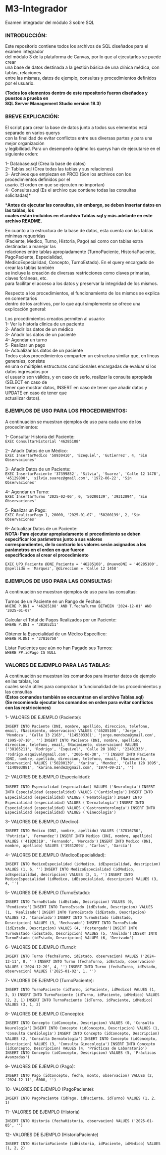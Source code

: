 # M3-Integrador
Examen integrador del módulo 3 sobre SQL

### INTRODUCCIÓN:

Este repositorio contiene todos los archivos de SQL diseñados para el examen integrador\
del módulo 3 de la plataforma de Canvas, por lo que al ejecutarlos se puede crear\
una base de datos destinada a la gestión básica de una clínica médica, con tablas, relaciones\
entre las mismas, datos de ejemplo, consultas y procedimientos definidos por el usuario.

**(Todos los elementos dentro de este repositorio fueron diseñados y puestos a prueba en\
SQL Server Management Studio version 19.3)**

### BREVE EXPLICACIÓN:

El script para crear la base de datos junto a todos sus elementos está separado en varios querys\
con la finalidad de evitar conflictos entre sus diversas partes y para una mejor organización\
y legibilidad. Para un desempeño óptimo los querys han de ejecutarse en el siguiente orden:

1- Database.sql (Crea la base de datos)\
2- Tablas.sql (Crea todas las tablas y sus relaciones)\
3- Archivos que empiezan en PRCD (Son los archivos con los procedimientos definidos por el\
usario. El orden en que se ejecuten no importan)\
4- Consultas.sql (Es el archivo que contiene todas las consultas solicitadas)*

***Antes de ejecutar las consultas, sin embargo, se deben insertar datos en las tablas, los**\
**cuales están incluidos en el archivo Tablas.sql y más adelante en este archivo README.**

En cuanto a la estructura de la base de datos, esta cuenta con las tablas mínimas requeridas\
(Paciente, Medico, Turno, Historia, Pago) asi como con tablas extra destinadas a manejar las\
relaciones entre tablas apropiadamente (TurnoPaciente, HistoriaPaciente, PagoPaciente, Especialidad,\
MedicoEspecialidad, Concepto, TurnoEstado). En el query encargado de crear las tablas también\
se incluye la creación de diversas restricciones como claves primarias, claves foráneas, etc.\
para facilitar el acceso a los datos y preservar la integridad de los mismos.

Respecto a los procedimientos, el funcionamiento de los mismos se explica en comentarios\
dentro de los archivos, por lo que aquí simplemente se ofrece una explicación general:

Los procedimientos creados permiten al usuario:\
1- Ver la historía clínica de un paciente\
2- Añadir los datos de un médico\
3- Añadir los datos de un paciente\
4- Agendar un turno\
5- Realizar un pago\
6- Actualizar los datos de un paciente\
Todos estos procedimientos comparten un estructura similar que, en líneas generales, consiste\
en una o múltiples estructuras condicionales encargadas de evaluar si los datos ingresados por\
el usuario son válidos, y en caso de serlo, realizar la consulta apropiada (SELECT en caso de\
tener que mostrar datos, INSERT en caso de tener que añadir datos y UPDATE en caso de tener que\
actualizar datos).

### EJEMPLOS DE USO PARA LOS PROCEDIMIENTOS:

A continuación se muestran ejemplos de uso para cada uno de los procedimientos:

1- Consultar Historia del Paciente:\
`EXEC ConsultarHistorial '46285108'`

2- Añadir Datos de un Médico:\
`EXEC InsertarMedico '58930410', 'Ezequiel', 'Gutierrez', 4, 'Sin Observaciones'`

3- Añadir Datos de un Paciente:\
`EXEC InsertarPaciente '37399852', 'Silvia', 'Suarez', 'Calle 12 1478', '45129800', 'silvia.suarez@gmail.com', '1972-06-22', 'Sin Observaciones'`

4- Agendar un Turno:\
`EXEC InsertarTurno '2025-02-06', 0, '50200139', '39312094', 'Sin Observaciones'`

5- Realizar un Pago:\
`EXEC RealizarPago 1, 20000, '2025-01-07', '50200139', 2, 'Sin Observaciones'`

6- Actualizar Datos de un Paciente:\
**NOTA: Para ejecutar apropiadamente el procedimiento se deben especificar los parámetros junto a sus valores**\
**correspondientes, de lo contrario los valores serán asignados a los parámetros en el orden en que fueron**\
**especificados al crear el procedimiento**

`EXEC UPD_Paciente @DNI_Paciente = '46285108', @nuevoDNI = '46285100', @apellido = 'Marquez', @direccion = 'Calle 12 1458'`

### EJEMPLOS DE USO PARA LAS CONSULTAS:

A continuación se muestran ejemplos de uso para las consultas:

Turnos de un Paciente en un Rango de Fechas:\
`WHERE P.DNI = '46285108' AND T.fechaTurno BETWEEN '2024-12-01' AND '2025-01-07'`

Calcular el Total de Pagos Realizados por un Paciente:\
`WHERE P.DNI = '38105211'`

Obtener la Especialidad de un Médico Específico:\
`WHERE M.DNI = '37816750'`

Listar Pacientes que aún no han Pagado sus Turnos:\
`WHERE PP.idPago IS NULL`

### VALORES DE EJEMPLO PARA LAS TABLAS:

A continuación se muestran los comandos para insertar datos de ejemplo en las tablas, los\
cuales serán útiles para comprobar la funcionalidad de los procedimientos y las consultas\
**(Estos comandos también se encuentran en el archivo Tablas.sql)**\
**(Se recomienda ejecutar los comandos en orden para evitar conflictos con las restricciones)**

1- VALORES DE EJEMPLO (Paciente):

`INSERT INTO Paciente (DNI, nombre, apellido, direccion, telefono, email, fNacimiento, observacion)
VALUES ('46285108', 'Jorge', 'Mendoza', 'Calle 13 2163', '1145303381', 'jorge.mendoza@gmail.com', '1995-07-10', '')`
`INSERT INTO Paciente (DNI, nombre, apellido, direccion, telefono, email, fNacimiento, observacion)
VALUES ('38105211', 'Rodrigo', 'Esquivel', 'Calle 20 1882', '22401333', 'rodrigo.esquivel@gmail.com', '2005-06-30', '')`
`INSERT INTO Paciente (DNI, nombre, apellido, direccion, telefono, email, fNacimiento, observacion)
VALUES ('50200139', 'Karina', 'Mendez', 'Calle 128 1095', '1140903881', 'karina.mendez@gmail.com', '1974-09-21', '')`

2- VALORES DE EJEMPLO (Especialidad):

`INSERT INTO Especialidad (especialidad) VALUES ('Neurología')`
`INSERT INTO Especialidad (especialidad) VALUES ('Cardiología')`
`INSERT INTO Especialidad (especialidad) VALUES ('Hematología')`
`INSERT INTO Especialidad (especialidad) VALUES ('Dermatología')`
`INSERT INTO Especialidad (especialidad) VALUES ('Gastroenterología')`
`INSERT INTO Especialidad (especialidad) VALUES ('Ginecología')`

3- VALORES DE EJEMPLO (Medico):

`INSERT INTO Medico (DNI, nombre, apellido)
VALUES ('37816750', 'Patricia', 'Fernandez')`
`INSERT INTO Medico (DNI, nombre, apellido)
VALUES ('41820319', 'Fernando', 'Mercado')`
`INSERT INTO Medico (DNI, nombre, apellido)
VALUES ('39312094', 'Carlos', 'García')`

4- VALORES DE EJEMPLO (MedicoEspecialidad):

`INSERT INTO MedicoEspecialidad (idMedico, idEspecialidad, descripcion)
VALUES (1, 6, '')`
`INSERT INTO MedicoEspecialidad (idMedico, idEspecialidad, descripcion)
VALUES (2, 1, '')`
`INSERT INTO MedicoEspecialidad (idMedico, idEspecialidad, descripcion)
VALUES (3, 4, '')`

5- VALORES DE EJEMPLO (TurnoEstado):

`INSERT INTO TurnoEstado (idEstado, Descripcion)
VALUES (0, 'Pendiente')`
`INSERT INTO TurnoEstado (idEstado, Descripcion)
VALUES (1, 'Realizado')`
`INSERT INTO TurnoEstado (idEstado, Descripcion)
VALUES (2, 'Cancelado')`
`INSERT INTO TurnoEstado (idEstado, Descripcion)
VALUES (3, 'Rechazado')`
`INSERT INTO TurnoEstado (idEstado, Descripcion)
VALUES (4, 'Postergado')`
`INSERT INTO TurnoEstado (idEstado, Descripcion)
VALUES (5, 'Anulado')`
`INSERT INTO TurnoEstado (idEstado, Descripcion)
VALUES (6, 'Derivado')`

6- VALORES DE EJEMPLO (Turno):

`INSERT INTO Turno (fechaTurno, idEstado, observacion)
VALUES ('2024-12-11', 0, '')`
`INSERT INTO Turno (fechaTurno, idEstado, observacion)
VALUES ('2024-12-20', 4, '')`
`INSERT INTO Turno (fechaTurno, idEstado, observacion)
VALUES ('2025-01-02', 1, '')`

7- VALORES DE EJEMPLO (TurnoPaciente):

`INSERT INTO TurnoPaciente (idTurno, idPaciente, idMedico)
VALUES (1, 3, 3)`
`INSERT INTO TurnoPaciente (idTurno, idPaciente, idMedico)
VALUES (2, 2, 1)`
`INSERT INTO TurnoPaciente (idTurno, idPaciente, idMedico)
VALUES (3, 1, 2)`

8- VALORES DE EJEMPLO (Concepto):

`INSERT INTO Concepto (idConcepto, Descripcion)
VALUES (0, 'Consulta Neurología')`
`INSERT INTO Concepto (idConcepto, Descripcion)
VALUES (1, 'Consulta Cardiología')`
`INSERT INTO Concepto (idConcepto, Descripcion)
VALUES (2, 'Consulta Dermatología')`
`INSERT INTO Concepto (idConcepto, Descripcion)
VALUES (3, 'Consulta Ginecología')`
`INSERT INTO Concepto (idConcepto, Descripcion)
VALUES (4, 'Prácticas de Laboratorio')`
`INSERT INTO Concepto (idConcepto, Descripcion)
VALUES (5, 'Prácticas Avanzadas')`

9- VALORES DE EJEMPLO (Pago):

`INSERT INTO Pago (idConcepto, fecha, monto, observacion)
VALUES (2, '2024-12-11', 6000, '')`

10- VALORES DE EJEMPLO (PagoPaciente):

`INSERT INTO PagoPaciente (idPago, idPaciente, idTurno)
VALUES (1, 2, 1)`

11- VALORES DE EJEMPLO (Historia)

`INSERT INTO Historia (fechaHistoria, observacion)
VALUES ('2025-01-05', '')`

12- VALORES DE EJEMPLO (HistoriaPaciente)

`INSERT INTO HistoriaPaciente (idHistoria, idPaciente, idMedico)
VALUES (1, 2, 2)`
